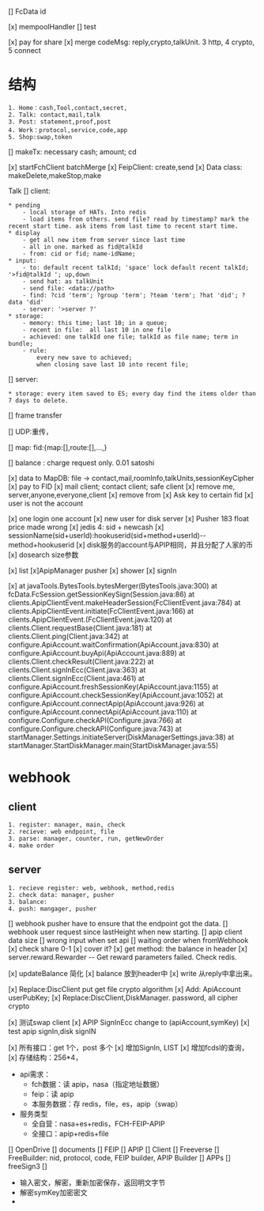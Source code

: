 
[] FcData id

[x] mempoolHandler
[] test


[x] pay for share
[x] merge codeMsg: reply,crypto,talkUnit. 3 http, 4 crypto, 5 connect

# 结构
    1. Home：cash,Tool,contact,secret,
    2. Talk: contact,mail,talk
    3. Post: statement,proof,post
    4. Work：protocol,service,code,app
    5. Shop:swap,token
[] makeTx: necessary cash; amount; cd

[x] startFchClient batchMerge
[x] FeipClient: create,send
[x] Data class: makeDelete,makeStop,make

Talk
[] client:
    
    * pending
        - local storage of HATs. Into redis
        - load items from others. send file? read by timestamp? mark the recent start time. ask items from last time to recent start time.
    * display
        - get all new item from server since last time
        - all in one. marked as fid@talkId
        - from: cid or fid; name-idName; 
    * input:
        - to: default recent talkId; 'space' lock default recent talkId; '>fid@talkId '; up,down
        - send hat: as talkUnit
        - send file: <data://path> 
        - find: ?cid 'term'; ?group 'term'; ?team 'term'; ?hat 'did'; ?data 'did'
        - server: '>server ?'
    * storage:
        - memory: this time; last 10; in a queue;
        - recent in file:  all last 10 in one file
        - achieved: one talkId one file; talkId as file name; term in bundle; 
        - rule: 
            every new save to achieved; 
            when closing save last 10 into recent file;

[] server:

    * storage: every item saved to ES; every day find the items older than 7 days to delete.
[] frame
    transfer 

[] UDP:重传，

[] map: fid:{map:[],route:[],...,}

[] balance : charge request only. 0.01 satoshi


[x] data to MapDB:
file -> contact,mail,roomInfo,talkUnits,sessionKeyCipher
[x] pay to FID
[x] mail client; contact client; safe client
[x] remove me, server,anyone,everyone,client
[x] remove from
[x] Ask key to certain fid
[x] user is not the account

[x] one login one account
[x] new user for disk server
[x] Pusher 183 float price made wrong
[x] jedis 4: sid + newcash
[x] sessionName(sid+userId):hookuserid(sid+method+userId)--method+hookuserid
[x] disk服务的account与APIP相同，并且分配了人家的币
[x] dosearch size参数


[x] list
[x]ApipManager pusher
[x] shower
[x] signIn

[x] at javaTools.BytesTools.bytesMerger(BytesTools.java:300)
        at fcData.FcSession.getSessionKeySign(Session.java:86)
        at clients.ApipClientEvent.makeHeaderSession(FcClientEvent.java:784)
        at clients.ApipClientEvent.initiate(FcClientEvent.java:166)
        at clients.ApipClientEvent.<init>(FcClientEvent.java:120)
        at clients.Client.requestBase(Client.java:181)
        at clients.Client.ping(Client.java:342)
        at configure.ApiAccount.waitConfirmation(ApiAccount.java:830)
        at configure.ApiAccount.buyApi(ApiAccount.java:889)
        at clients.Client.checkResult(Client.java:222)
        at clients.Client.signInEcc(Client.java:363)
        at clients.Client.signInEcc(Client.java:461)
        at configure.ApiAccount.freshSessionKey(ApiAccount.java:1155)
        at configure.ApiAccount.checkSessionKey(ApiAccount.java:1052)
        at configure.ApiAccount.connectApip(ApiAccount.java:926)
        at configure.ApiAccount.connectApi(ApiAccount.java:110)
        at configure.Configure.checkAPI(Configure.java:766)
        at configure.Configure.checkAPI(Configure.java:743)
        at startManager.Settings.initiateServer(DiskManagerSettings.java:38)
        at startManager.StartDiskManager.main(StartDiskManager.java:55)

# webhook
## client
    1. register: manager, main, check
    2. recieve: web endpoint, file
    3. parse: manager, counter, run, getNewOrder 
    4. make order
## server
    1. recieve register: web, webhook, method,redis
    2. check data: manager, pusher
    3. balance:
    4. push: mangager, pusher

[] webhook pusher have to ensure that the endpoint got the data.
[] webhook user request since lastHeight when new starting.
[] apip client data size
[] wrong input when set api
[] waiting order when fromWebhook
[x] check share 0-1
[x] cover it?
[x] get method: the balance in header
[x] server.reward.Rewarder -- Get reward parameters failed. Check redis.

[x] updateBalance 简化
[x] balance 放到header中
[x] write 从reply中拿出来。

[x] Replace:DiscClient put get file crypto algorithm
[x] Add: ApiAccount userPubKey;
[x] Replace:DiscClient,DiskManager. password, all cipher crypto

[x] 测试swap client
[x] APIP SignInEcc change to (apiAccount,symKey)
[x] test apip signIn,disk signIN

[x] 所有接口：get 1个，post 多个
[x] 增加SignIn, LIST
[x] 增加fcdsl的查询，
[x] 存储结构：256*4，
* api需求：
  * fch数据：读 apip，nasa（指定地址数据）
  * feip：读 apip
  * 本服务数据：存 redis，file，es，apip（swap）
* 服务类型
  * 全自营：nasa+es+redis，FCH-FEIP-APIP
  * 全接口：apip+redis+file

[] OpenDrive
[] documents
    [] FEIP
    [] APIP
[] Client
    [] Freeverse
    [] FreeBuilder: nid, protocol, code, FEIP builder, APIP Builder
[] APPs
    [] freeSign3
    [] 

* 输入密文，解密，重新加密保存，返回明文字节
* 解密symKey加密密文
* 